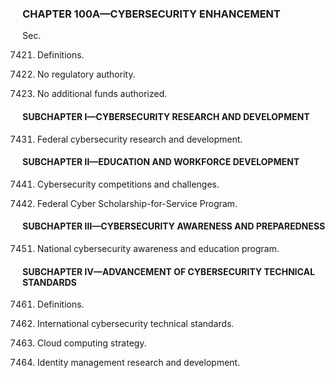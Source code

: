 ### **CHAPTER 100A—CYBERSECURITY ENHANCEMENT** ###

Sec.

7421. Definitions.

7422. No regulatory authority.

7423. No additional funds authorized.

#### SUBCHAPTER I—CYBERSECURITY RESEARCH AND DEVELOPMENT ####

7431. Federal cybersecurity research and development.

#### SUBCHAPTER II—EDUCATION AND WORKFORCE DEVELOPMENT ####

7441. Cybersecurity competitions and challenges.

7442. Federal Cyber Scholarship-for-Service Program.

#### SUBCHAPTER III—CYBERSECURITY AWARENESS AND PREPAREDNESS ####

7451. National cybersecurity awareness and education program.

#### SUBCHAPTER IV—ADVANCEMENT OF CYBERSECURITY TECHNICAL STANDARDS ####

7461. Definitions.

7462. International cybersecurity technical standards.

7463. Cloud computing strategy.

7464. Identity management research and development.